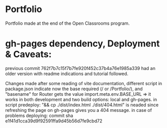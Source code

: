 # Portfolio
Portfolio made at the end of the Open Classrooms program.


# gh-pages dependency, Deployment & Caveats:

previous commit 762f7b7c15f7b7fe920f452c37b4a76e1985a339 had an older version with readme indications and tutorial followed.

Changes made after some reading of vite documentation, different script in package.json indicate now the base required (/ or /Portfolio/), and "basename" for Router gets the value import.meta.env.BASE_URL => it works in both development and two build options: local and gh-pages.
in script predeploy: "&& cp ./dist/index.html ./dist/404.html" is neaded since refreshing the page on gh-pages gives you a 404 message.
in case of problems deploying: commit sha e1f41d1cca39d9f92591ffa9d45b56d7fe9cbd72


